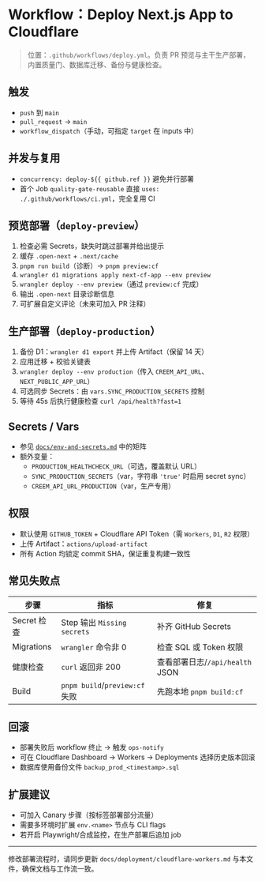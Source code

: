 # Workflow：Deploy Next.js App to Cloudflare

> 位置：`.github/workflows/deploy.yml`。负责 PR 预览与主干生产部署，内置质量门、数据库迁移、备份与健康检查。

## 触发
- `push` 到 `main`
- `pull_request` → `main`
- `workflow_dispatch`（手动，可指定 `target` 在 inputs 中）

## 并发与复用
- `concurrency: deploy-${{ github.ref }}` 避免并行部署
- 首个 Job `quality-gate-reusable` 直接 `uses: ./.github/workflows/ci.yml`，完全复用 CI

## 预览部署（`deploy-preview`）
1. 检查必需 Secrets，缺失时跳过部署并给出提示
2. 缓存 `.open-next` + `.next/cache`
3. `pnpm run build`（诊断）→ `pnpm preview:cf`
4. `wrangler d1 migrations apply next-cf-app --env preview`
5. `wrangler deploy --env preview`（通过 `preview:cf` 完成）
6. 输出 `.open-next` 目录诊断信息
7. 可扩展自定义评论（未来可加入 PR 注释）

## 生产部署（`deploy-production`）
1. 备份 D1：`wrangler d1 export` 并上传 Artifact（保留 14 天）
2. 应用迁移 + 校验关键表
3. `wrangler deploy --env production`（传入 `CREEM_API_URL`、`NEXT_PUBLIC_APP_URL`）
4. 可选同步 Secrets：由 `vars.SYNC_PRODUCTION_SECRETS` 控制
5. 等待 45s 后执行健康检查 `curl /api/health?fast=1`

## Secrets / Vars
- 参见 [`docs/env-and-secrets.md`](../env-and-secrets.md) 中的矩阵
- 额外变量：
  - `PRODUCTION_HEALTHCHECK_URL`（可选，覆盖默认 URL）
  - `SYNC_PRODUCTION_SECRETS`（var，字符串 `'true'` 时启用 secret sync）
  - `CREEM_API_URL_PRODUCTION`（var，生产专用）

## 权限
- 默认使用 `GITHUB_TOKEN` + Cloudflare API Token（需 `Workers`, `D1`, `R2` 权限）
- 上传 Artifact：`actions/upload-artifact`
- 所有 Action 均锁定 commit SHA，保证重复构建一致性

## 常见失败点
| 步骤 | 指标 | 修复 |
| --- | --- | --- |
| Secret 检查 | Step 输出 `Missing secrets` | 补齐 GitHub Secrets |
| Migrations | `wrangler` 命令非 0 | 检查 SQL 或 Token 权限 |
| 健康检查 | `curl` 返回非 200 | 查看部署日志/`/api/health` JSON |
| Build | `pnpm build`/`preview:cf` 失败 | 先跑本地 `pnpm build:cf` |

## 回滚
- 部署失败后 workflow 终止 → 触发 `ops-notify`
- 可在 Cloudflare Dashboard → Workers → Deployments 选择历史版本回滚
- 数据库使用备份文件 `backup_prod_<timestamp>.sql`

## 扩展建议
- 可加入 Canary 步骤（按标签部署部分流量）
- 需要多环境时扩展 `env.<name>` 节点与 CLI flags
- 若开启 Playwright/合成监控，在生产部署后追加 job

---

修改部署流程时，请同步更新 `docs/deployment/cloudflare-workers.md` 与本文件，确保文档与工作流一致。
